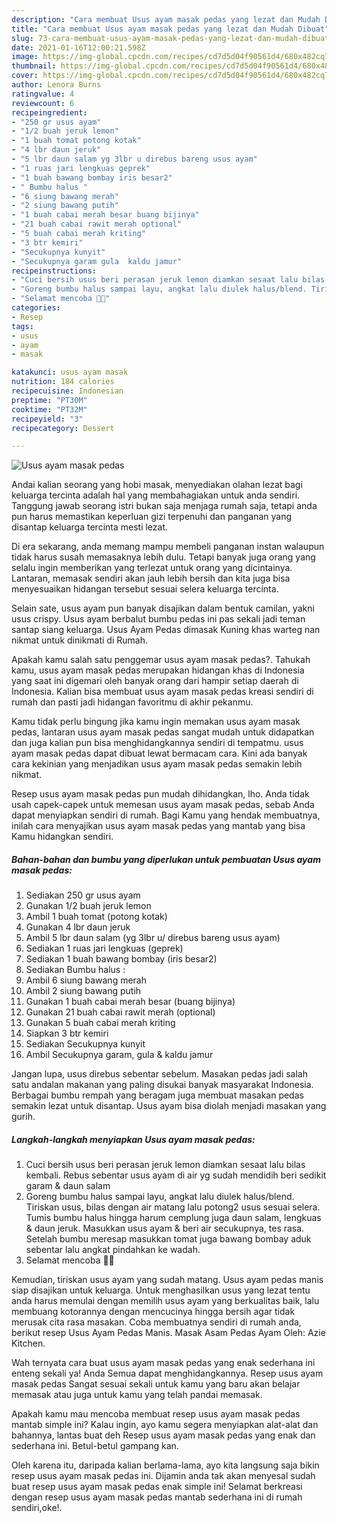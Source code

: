```yaml
---
description: "Cara membuat Usus ayam masak pedas yang lezat dan Mudah Dibuat"
title: "Cara membuat Usus ayam masak pedas yang lezat dan Mudah Dibuat"
slug: 73-cara-membuat-usus-ayam-masak-pedas-yang-lezat-dan-mudah-dibuat
date: 2021-01-16T12:00:21.598Z
image: https://img-global.cpcdn.com/recipes/cd7d5d04f90561d4/680x482cq70/usus-ayam-masak-pedas-foto-resep-utama.jpg
thumbnail: https://img-global.cpcdn.com/recipes/cd7d5d04f90561d4/680x482cq70/usus-ayam-masak-pedas-foto-resep-utama.jpg
cover: https://img-global.cpcdn.com/recipes/cd7d5d04f90561d4/680x482cq70/usus-ayam-masak-pedas-foto-resep-utama.jpg
author: Lenora Burns
ratingvalue: 4
reviewcount: 6
recipeingredient:
- "250 gr usus ayam"
- "1/2 buah jeruk lemon"
- "1 buah tomat potong kotak"
- "4 lbr daun jeruk"
- "5 lbr daun salam yg 3lbr u direbus bareng usus ayam"
- "1 ruas jari lengkuas geprek"
- "1 buah bawang bombay iris besar2"
- " Bumbu halus "
- "6 siung bawang merah"
- "2 siung bawang putih"
- "1 buah cabai merah besar buang bijinya"
- "21 buah cabai rawit merah optional"
- "5 buah cabai merah kriting"
- "3 btr kemiri"
- "Secukupnya kunyit"
- "Secukupnya garam gula  kaldu jamur"
recipeinstructions:
- "Cuci bersih usus beri perasan jeruk lemon diamkan sesaat lalu bilas kembali. Rebus sebentar usus ayam di air yg sudah mendidih beri sedikit garam &amp; daun salam"
- "Goreng bumbu halus sampai layu, angkat lalu diulek halus/blend. Tiriskan usus, bilas dengan air matang lalu potong2 usus sesuai selera. Tumis bumbu halus hingga harum cemplung juga daun salam, lengkuas &amp; daun jeruk. Masukkan usus ayam &amp; beri air secukupnya, tes rasa. Setelah bumbu meresap masukkan tomat juga bawang bombay aduk sebentar lalu angkat pindahkan ke wadah."
- "Selamat mencoba 🤗😘"
categories:
- Resep
tags:
- usus
- ayam
- masak

katakunci: usus ayam masak 
nutrition: 184 calories
recipecuisine: Indonesian
preptime: "PT30M"
cooktime: "PT32M"
recipeyield: "3"
recipecategory: Dessert

---
```



![Usus ayam masak pedas](https://img-global.cpcdn.com/recipes/cd7d5d04f90561d4/680x482cq70/usus-ayam-masak-pedas-foto-resep-utama.jpg)

Andai kalian seorang yang hobi masak, menyediakan olahan lezat bagi keluarga tercinta adalah hal yang membahagiakan untuk anda sendiri. Tanggung jawab seorang istri bukan saja menjaga rumah saja, tetapi anda pun harus memastikan keperluan gizi terpenuhi dan panganan yang disantap keluarga tercinta mesti lezat.

Di era  sekarang, anda memang mampu membeli panganan instan walaupun tidak harus susah memasaknya lebih dulu. Tetapi banyak juga orang yang selalu ingin memberikan yang terlezat untuk orang yang dicintainya. Lantaran, memasak sendiri akan jauh lebih bersih dan kita juga bisa menyesuaikan hidangan tersebut sesuai selera keluarga tercinta. 

Selain sate, usus ayam pun banyak disajikan dalam bentuk camilan, yakni usus crispy. Usus ayam berbalut bumbu pedas ini pas sekali jadi teman santap siang keluarga. Usus Ayam Pedas dimasak Kuning khas warteg nan nikmat untuk dinikmati di Rumah.

Apakah kamu salah satu penggemar usus ayam masak pedas?. Tahukah kamu, usus ayam masak pedas merupakan hidangan khas di Indonesia yang saat ini digemari oleh banyak orang dari hampir setiap daerah di Indonesia. Kalian bisa membuat usus ayam masak pedas kreasi sendiri di rumah dan pasti jadi hidangan favoritmu di akhir pekanmu.

Kamu tidak perlu bingung jika kamu ingin memakan usus ayam masak pedas, lantaran usus ayam masak pedas sangat mudah untuk didapatkan dan juga kalian pun bisa menghidangkannya sendiri di tempatmu. usus ayam masak pedas dapat dibuat lewat bermacam cara. Kini ada banyak cara kekinian yang menjadikan usus ayam masak pedas semakin lebih nikmat.

Resep usus ayam masak pedas pun mudah dihidangkan, lho. Anda tidak usah capek-capek untuk memesan usus ayam masak pedas, sebab Anda dapat menyiapkan sendiri di rumah. Bagi Kamu yang hendak membuatnya, inilah cara menyajikan usus ayam masak pedas yang mantab yang bisa Kamu hidangkan sendiri.

<!--inarticleads1-->

##### Bahan-bahan dan bumbu yang diperlukan untuk pembuatan Usus ayam masak pedas:

1. Sediakan 250 gr usus ayam
1. Gunakan 1/2 buah jeruk lemon
1. Ambil 1 buah tomat (potong kotak)
1. Gunakan 4 lbr daun jeruk
1. Ambil 5 lbr daun salam (yg 3lbr u/ direbus bareng usus ayam)
1. Sediakan 1 ruas jari lengkuas (geprek)
1. Sediakan 1 buah bawang bombay (iris besar2)
1. Sediakan  Bumbu halus :
1. Ambil 6 siung bawang merah
1. Ambil 2 siung bawang putih
1. Gunakan 1 buah cabai merah besar (buang bijinya)
1. Gunakan 21 buah cabai rawit merah (optional)
1. Gunakan 5 buah cabai merah kriting
1. Siapkan 3 btr kemiri
1. Sediakan Secukupnya kunyit
1. Ambil Secukupnya garam, gula &amp; kaldu jamur


Jangan lupa, usus direbus sebentar sebelum. Masakan pedas jadi salah satu andalan makanan yang paling disukai banyak masyarakat Indonesia. Berbagai bumbu rempah yang beragam juga membuat masakan pedas semakin lezat untuk disantap. Usus ayam bisa diolah menjadi masakan yang gurih. 

<!--inarticleads2-->

##### Langkah-langkah menyiapkan Usus ayam masak pedas:

1. Cuci bersih usus beri perasan jeruk lemon diamkan sesaat lalu bilas kembali. Rebus sebentar usus ayam di air yg sudah mendidih beri sedikit garam &amp; daun salam
1. Goreng bumbu halus sampai layu, angkat lalu diulek halus/blend. Tiriskan usus, bilas dengan air matang lalu potong2 usus sesuai selera. Tumis bumbu halus hingga harum cemplung juga daun salam, lengkuas &amp; daun jeruk. Masukkan usus ayam &amp; beri air secukupnya, tes rasa. Setelah bumbu meresap masukkan tomat juga bawang bombay aduk sebentar lalu angkat pindahkan ke wadah.
1. Selamat mencoba 🤗😘


Kemudian, tiriskan usus ayam yang sudah matang. Usus ayam pedas manis siap disajikan untuk keluarga. Untuk menghasilkan usus yang lezat tentu anda harus memulai dengan memilih usus ayam yang berkualitas baik, lalu membuang kotorannya dengan mencucinya hingga bersih agar tidak merusak cita rasa masakan. Coba membuatnya sendiri di rumah anda, berikut resep Usus Ayam Pedas Manis. Masak Asam Pedas Ayam Oleh: Azie Kitchen. 

Wah ternyata cara buat usus ayam masak pedas yang enak sederhana ini enteng sekali ya! Anda Semua dapat menghidangkannya. Resep usus ayam masak pedas Sangat sesuai sekali untuk kamu yang baru akan belajar memasak atau juga untuk kamu yang telah pandai memasak.

Apakah kamu mau mencoba membuat resep usus ayam masak pedas mantab simple ini? Kalau ingin, ayo kamu segera menyiapkan alat-alat dan bahannya, lantas buat deh Resep usus ayam masak pedas yang enak dan sederhana ini. Betul-betul gampang kan. 

Oleh karena itu, daripada kalian berlama-lama, ayo kita langsung saja bikin resep usus ayam masak pedas ini. Dijamin anda tak akan menyesal sudah buat resep usus ayam masak pedas enak simple ini! Selamat berkreasi dengan resep usus ayam masak pedas mantab sederhana ini di rumah sendiri,oke!.

